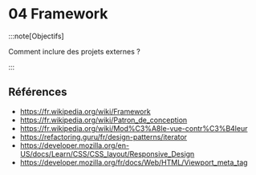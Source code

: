 # 04 Framework

<Reaveal name="framework" />

:::note[Objectifs]

Comment inclure des projets externes ?

:::

## Références

- https://fr.wikipedia.org/wiki/Framework
- https://fr.wikipedia.org/wiki/Patron_de_conception
- https://fr.wikipedia.org/wiki/Mod%C3%A8le-vue-contr%C3%B4leur
- https://refactoring.guru/fr/design-patterns/iterator
- https://developer.mozilla.org/en-US/docs/Learn/CSS/CSS_layout/Responsive_Design
- https://developer.mozilla.org/fr/docs/Web/HTML/Viewport_meta_tag
